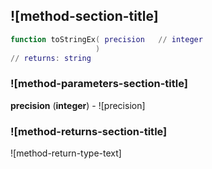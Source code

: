## ![method-section-title]


```lua
function toStringEx( precision   // integer
                   )
// returns: string
```


### ![method-parameters-section-title]

**precision** (**integer**) - ![precision]

### ![method-returns-section-title]

![method-return-type-text]

